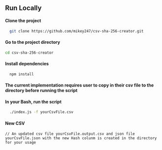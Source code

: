 ## Run Locally

#### Clone the project

```bash
  git clone https://github.com/mikey247/csv-sha-256-creator.git
```

#### Go to the project directory

```bash
cd csv-sha-256-creator
```

#### Install dependencies

```bash
  npm install
```

#### The current implementation requires user to copy in their csv file to the directory before running the script

#### In your Bash, run the script

```bash
  ./index.js -f yourCsvFile.csv
```

#### New CSV

```
// An updated csv file yourCsvFile.output.csv and json file yourCsvFile.json with the new Hash colunm is created in the directory for your usage
```
